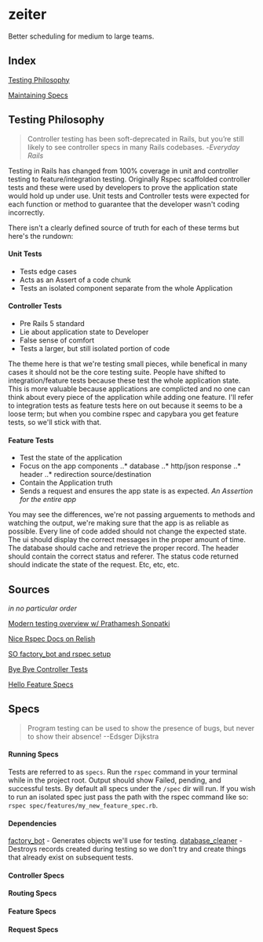 # zeiter
Better scheduling for medium to large teams.

## Index

[Testing Philosophy](#testing-philosophy)

[Maintaining Specs](#maintaining-specs)

## Testing Philosophy
>Controller testing has been soft-deprecated in Rails, but you’re still likely to see controller specs in many Rails codebases. -*Everyday Rails*

Testing in Rails has changed from 100% coverage in unit and controller testing to feature/integration testing.  Originally Rspec scaffolded controller tests and these were used by developers to prove the application state would hold up under use.  Unit tests and Controller tests were expected for each function or method to guarantee that the developer wasn't coding incorrectly.

There isn't a clearly defined source of truth for each of these terms but here's the rundown:
#### Unit Tests
* Tests edge cases
* Acts as an Assert of a code chunk
* Tests an isolated component separate from the whole Application

#### Controller Tests
* Pre Rails 5 standard
* Lie about application state to Developer
* False sense of comfort
* Tests a larger, but still isolated portion of code

The theme here is that we're testing small pieces, while benefical in many cases it should not be the core testing suite.  People have shifted to integration/feature tests because these test the whole application state.  This is more valuable because applications are complicted and no one can think about every piece of the application while adding one feature.  I'll refer to integration tests as feature tests here on out because it seems to be a loose term; but when you combine rspec and capybara you get feature tests, so we'll stick with that.

#### Feature Tests
* Test the state of the application
* Focus on the app components
..* database
..* http/json response
..* header
..* redirection source/destination
* Contain the Application truth
* Sends a request and ensures the app state is as expected. *An Assertion for the entire app*

You may see the differences, we're not passing arguements to methods and watching the output, we're making sure that the app is as reliable as possible.  Every line of code added should not change the expected state.  The ui should display the correct messages in the proper amount of time.  The database should cache and retrieve the proper record.  The header should contain the correct status and referer.  The status code returned should indicate the state of the request.  Etc, etc, etc.

## Sources
*in no particular order*

[Modern testing overview w/ Prathamesh Sonpatki](https://youtu.be/WAznFdX1O4g)

[Nice Rspec Docs on Relish](https://relishapp.com/rspec/rspec-rails/v/3-7/docs)

[SO factory_bot and rspec setup](https://stackoverflow.com/questions/10925116/got-error-cant-be-blank-rails-test)

[Bye Bye Controller Tests](https://everydayrails.com/2012/04/07/testing-series-rspec-controllers.html)

[Hello Feature Specs](https://everydayrails.com/2016/09/05/replace-rspec-controller-tests.html)

## Specs
>Program testing can be used to show the presence of bugs, but never to show their absence! --Edsger Dijkstra

#### Running Specs
Tests are referred to as `specs`.
Run the `rspec` command in your terminal while in the project root.  Output should show Failed, pending, and successful tests.  By default all specs under the `/spec` dir will run.  If you wish to run an isolated spec just pass the path with the rspec command like so: `rspec spec/features/my_new_feature_spec.rb`.

#### Dependencies
[factory_bot](https://github.com/thoughtbot/factory_bot_rails) - Generates objects we'll use for testing.
[database_cleaner](https://github.com/DatabaseCleaner/database_cleaner) - Destroys records created during testing so we don't try and create things that already exist on subsequent tests.

#### Controller Specs

#### Routing Specs

#### Feature Specs

#### Request Specs